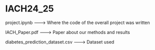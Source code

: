 # IACH24_25

project.ipynb ---> Where the code of the overall project was written

IACH_Paper.pdf ---> Paper about our methods and results

diabetes_prediction_dataset.csv ---> Dataset used
